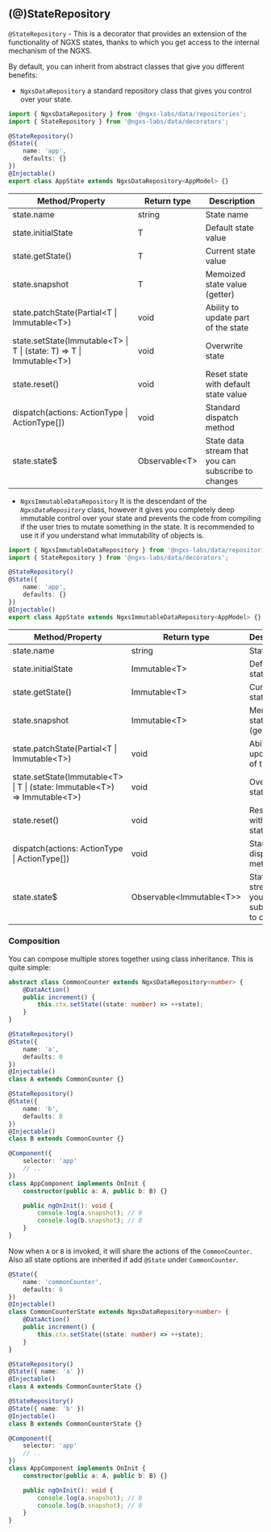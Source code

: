 ## (@)StateRepository

`@StateRepository` - This is a decorator that provides an extension of the functionality of NGXS states, thanks to which
you get access to the internal mechanism of the NGXS.

By default, you can inherit from abstract classes that give you different benefits:

-   `NgxsDataRepository` a standard repository class that gives you control over your state.

```ts
import { NgxsDataRepository } from '@ngxs-labs/data/repositories';
import { StateRepository } from '@ngxs-labs/data/decorators';

@StateRepository()
@State({
    name: 'app',
    defaults: {}
})
@Injectable()
export class AppState extends NgxsDataRepository<AppModel> {}
```

| Method/Property                                                                                 | Return type         | Description                                         |
| ----------------------------------------------------------------------------------------------- | ------------------- | --------------------------------------------------- |
| state.name                                                                                      | string              | State name                                          |
| state.initialState                                                                              | T                   | Default state value                                 |
| state.getState()                                                                                | T                   | Current state value                                 |
| state.snapshot                                                                                  | T                   | Memoized state value (getter)                       |
| state.patchState(Partial&lt;T &verbar; Immutable&lt;T&gt;)                                      | void                | Ability to update part of the state                 |
| state.setState(Immutable&lt;T> &verbar; T &verbar; (state: T) => T &verbar; Immutable&lt;T&gt;) | void                | Overwrite state                                     |
| state.reset()                                                                                   | void                | Reset state with default state value                |
| dispatch(actions: ActionType &verbar; ActionType[])                                             | void                | Standard dispatch method                            |
| state.state\$                                                                                   | Observable&lt;T&gt; | State data stream that you can subscribe to changes |

-   `NgxsImmutableDataRepository` It is the descendant of the _`NgxsDataRepository`_ class, however it gives you
    completely deep immutable control over your state and prevents the code from compiling if the user tries to mutate
    something in the state. It is recommended to use it if you understand what immutability of objects is.

```ts
import { NgxsImmutableDataRepository } from '@ngxs-labs/data/repositories';
import { StateRepository } from '@ngxs-labs/data/decorators';

@StateRepository()
@State({
    name: 'app',
    defaults: {}
})
@Injectable()
export class AppState extends NgxsImmutableDataRepository<AppModel> {}
```

| Method/Property                                                                                       | Return type                          | Description                                         |
| ----------------------------------------------------------------------------------------------------- | ------------------------------------ | --------------------------------------------------- |
| state.name                                                                                            | string                               | State name                                          |
| state.initialState                                                                                    | Immutable&lt;T&gt;                   | Default state value                                 |
| state.getState()                                                                                      | Immutable&lt;T&gt;                   | Current state value                                 |
| state.snapshot                                                                                        | Immutable&lt;T&gt;                   | Memoized state value (getter)                       |
| state.patchState(Partial&lt;T &verbar; Immutable&lt;T&gt;)                                            | void                                 | Ability to update part of the state                 |
| state.setState(Immutable&lt;T> &verbar; T &verbar; (state: Immutable&lt;T&gt;) => Immutable&lt;T&gt;) | void                                 | Overwrite state                                     |
| state.reset()                                                                                         | void                                 | Reset state with default state value                |
| dispatch(actions: ActionType &verbar; ActionType[])                                                   | void                                 | Standard dispatch method                            |
| state.state\$                                                                                         | Observable&lt;Immutable&lt;T&gt;&gt; | State data stream that you can subscribe to changes |

### Composition

You can compose multiple stores together using class inheritance. This is quite simple:

```ts
abstract class CommonCounter extends NgxsDataRepository<number> {
    @DataAction()
    public increment() {
        this.ctx.setState((state: number) => ++state);
    }
}

@StateRepository()
@State({
    name: 'a',
    defaults: 0
})
@Injectable()
class A extends CommonCounter {}

@StateRepository()
@State({
    name: 'b',
    defaults: 0
})
@Injectable()
class B extends CommonCounter {}

@Component({
    selector: 'app'
    // ..
})
class AppComponent implements OnInit {
    constructor(public a: A, public b: B) {}

    public ngOnInit(): void {
        console.log(a.snapshot); // 0
        console.log(b.snapshot); // 0
    }
}
```

Now when `A` or `B` is invoked, it will share the actions of the `CommonCounter`. Also all state options are inherited
if add `@State` under `CommonCounter`.

```ts
@State({
    name: 'commonCounter',
    defaults: 0
})
@Injectable()
class CommonCounterState extends NgxsDataRepository<number> {
    @DataAction()
    public increment() {
        this.ctx.setState((state: number) => ++state);
    }
}

@StateRepository()
@State({ name: 'a' })
@Injectable()
class A extends CommonCounterState {}

@StateRepository()
@State({ name: 'b' })
@Injectable()
class B extends CommonCounterState {}

@Component({
    selector: 'app'
    // ..
})
class AppComponent implements OnInit {
    constructor(public a: A, public b: B) {}

    public ngOnInit(): void {
        console.log(a.snapshot); // 0
        console.log(b.snapshot); // 0
    }
}
```
